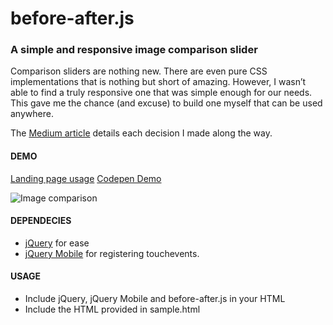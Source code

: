 # before-after.js

### A simple and responsive image comparison slider 

Comparison sliders are nothing new. There are even pure CSS implementations that is nothing but short of amazing. However, I wasn’t able to find a truly responsive one that was simple enough for our needs. This gave me the chance (and excuse) to build one myself that can be used anywhere.

The [Medium article](https://medium.com/p/f3a691a9dd71) details each decision I made along the way.

#### DEMO

[Landing page usage](http://jotform.com/formscentral)
[Codepen Demo](http://codepen.io/bamf/pen/jEpxOX)

![Image comparison](https://d262ilb51hltx0.cloudfront.net/max/800/1*N43g_K5grRctYcudDi3gLQ.gif)


#### DEPENDECIES
- [jQuery](http://jquery.com) for ease
- [jQuery Mobile](http://jquerymobile.com) for registering touchevents.


#### USAGE

- Include jQuery, jQuery Mobile and before-after.js in your HTML
- Include the HTML provided in sample.html